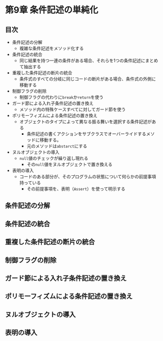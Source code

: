 # 第9章 条件記述の単純化

## 目次
- 条件記述の分解
  - 複雑な条件記述をメソッド化する
- 条件記述の統合
  - 同じ結果を持つ一連の条件がある場合、それらを1つの条件記述にまとめて抽出する
- 重複した条件記述の断片の統合
  - 条件式のすべての分岐に同じコードの断片がある場合、条件式の外側に移動する
- 制御フラグの削除
  - 制御フラグの代わりに`break`か`return`を使う
- ガード節による入れ子条件記述の置き換え
  - メソッド内の特殊ケースすべてに対してガード節を使う
- ポリモーフィズムによる条件記述の置き換え
  - オブジェクトのタイプによって異なる振る舞いを選択する条件記述がある
    - 条件記述の書くアクションをサブクラスでオーバーライドするメソッドに移動する。
    - 元のメソッドは`abstarct`にする
- ヌルオブジェクトの導入
  - `null`値のチェックが繰り返し現れる
    - その`null`値をヌルオブジェクトで置き換える
- 表明の導入
  - コードのある部分が、そのプログラムの状態について何らかの前提事項持っている
    - その前提事項を、表明（`Assert`）を使って明示する

## 条件記述の分解

## 条件記述の統合

## 重複した条件記述の断片の統合

## 制御フラグの削除

## ガード節による入れ子条件記述の置き換え

## ポリモーフィズムによる条件記述の置き換え

## ヌルオブジェクトの導入

## 表明の導入

